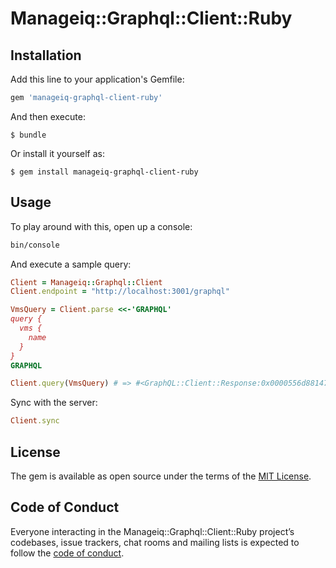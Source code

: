 # Manageiq::Graphql::Client::Ruby

## Installation

Add this line to your application's Gemfile:

```ruby
gem 'manageiq-graphql-client-ruby'
```

And then execute:

    $ bundle

Or install it yourself as:

    $ gem install manageiq-graphql-client-ruby

## Usage

To play around with this, open up a console:

```sh
bin/console
```

And execute a sample query:

```ruby
Client = Manageiq::Graphql::Client
Client.endpoint = "http://localhost:3001/graphql"

VmsQuery = Client.parse <<-'GRAPHQL'
query {
  vms {
    name
  }
}
GRAPHQL

Client.query(VmsQuery) # => #<GraphQL::Client::Response:0x0000556d881473f0 @original_hash={"data"=>{"vms"=>[{"name"=>"vmdemods10"}, etc, etc...
```

Sync with the server:

```ruby
Client.sync
```

## License

The gem is available as open source under the terms of the [MIT License](http://opensource.org/licenses/MIT).

## Code of Conduct

Everyone interacting in the Manageiq::Graphql::Client::Ruby project’s codebases, issue trackers, chat rooms and mailing lists is expected to follow the [code of conduct](https://github.com/imtayadeway/manageiq-graphql-client-ruby/blob/master/CODE_OF_CONDUCT.md).
